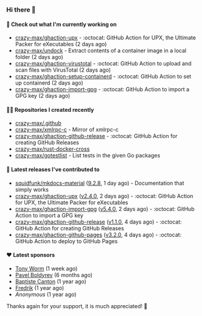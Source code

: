 ### Hi there 👋

#### 👷 Check out what I'm currently working on

- [crazy-max/ghaction-upx](https://github.com/crazy-max/ghaction-upx) - :octocat: GitHub Action for UPX, the Ultimate Packer for eXecutables (2 days ago)
- [crazy-max/undock](https://github.com/crazy-max/undock) - Extract contents of a container image in a local folder (2 days ago)
- [crazy-max/ghaction-virustotal](https://github.com/crazy-max/ghaction-virustotal) - :octocat: GitHub Action to upload and scan files with VirusTotal (2 days ago)
- [crazy-max/ghaction-setup-containerd](https://github.com/crazy-max/ghaction-setup-containerd) - :octocat: GitHub Action to set up containerd (2 days ago)
- [crazy-max/ghaction-import-gpg](https://github.com/crazy-max/ghaction-import-gpg) - :octocat: GitHub Action to import a GPG key (2 days ago)

#### 👨‍💻 Repositories I created recently

- [crazy-max/.github](https://github.com/crazy-max/.github)
- [crazy-max/xmlrpc-c](https://github.com/crazy-max/xmlrpc-c) - Mirror of xmlrpc-c
- [crazy-max/ghaction-github-release](https://github.com/crazy-max/ghaction-github-release) - :octocat: GitHub Action for creating GitHub Releases
- [crazy-max/rust-docker-cross](https://github.com/crazy-max/rust-docker-cross)
- [crazy-max/gotestlist](https://github.com/crazy-max/gotestlist) - List tests in the given Go packages

#### 🚀 Latest releases I've contributed to

- [squidfunk/mkdocs-material](https://github.com/squidfunk/mkdocs-material) ([9.2.8](https://github.com/squidfunk/mkdocs-material/releases/tag/9.2.8), 1 day ago) - Documentation that simply works
- [crazy-max/ghaction-upx](https://github.com/crazy-max/ghaction-upx) ([v2.4.0](https://github.com/crazy-max/ghaction-upx/releases/tag/v2.4.0), 2 days ago) - :octocat: GitHub Action for UPX, the Ultimate Packer for eXecutables
- [crazy-max/ghaction-import-gpg](https://github.com/crazy-max/ghaction-import-gpg) ([v5.4.0](https://github.com/crazy-max/ghaction-import-gpg/releases/tag/v5.4.0), 2 days ago) - :octocat: GitHub Action to import a GPG key
- [crazy-max/ghaction-github-release](https://github.com/crazy-max/ghaction-github-release) ([v1.1.0](https://github.com/crazy-max/ghaction-github-release/releases/tag/v1.1.0), 4 days ago) - :octocat: GitHub Action for creating GitHub Releases
- [crazy-max/ghaction-github-pages](https://github.com/crazy-max/ghaction-github-pages) ([v3.2.0](https://github.com/crazy-max/ghaction-github-pages/releases/tag/v3.2.0), 4 days ago) - :octocat: GitHub Action to deploy to GitHub Pages

#### ❤️ Latest sponsors
- [Tony Worm](https://github.com/verdverm) (1 week ago)
- [Pavel Boldyrev](https://github.com/bpg) (6 months ago)
- [Baptiste Canton](https://github.com/batmac) (1 year ago)
- [Fredrik](https://github.com/fredrikscode) (1 year ago)
- _Anonymous_ (1 year ago)

Thanks again for your support, it is much appreciated! 🙏
